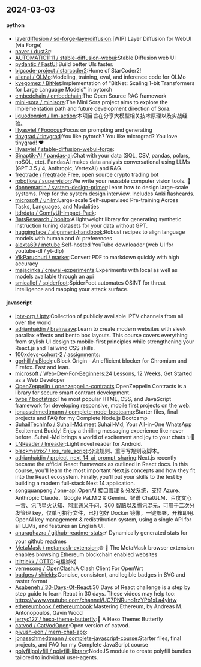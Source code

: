 ## 2024-03-03

#### python
* [layerdiffusion / sd-forge-layerdiffusion](https://github.com/layerdiffusion/sd-forge-layerdiffusion):[WIP] Layer Diffusion for WebUI (via Forge)
* [naver / dust3r](https://github.com/naver/dust3r):
* [AUTOMATIC1111 / stable-diffusion-webui](https://github.com/AUTOMATIC1111/stable-diffusion-webui):Stable Diffusion web UI
* [pydantic / FastUI](https://github.com/pydantic/FastUI):Build better UIs faster.
* [bigcode-project / starcoder2](https://github.com/bigcode-project/starcoder2):Home of StarCoder2!
* [allenai / OLMo](https://github.com/allenai/OLMo):Modeling, training, eval, and inference code for OLMo
* [kyegomez / BitNet](https://github.com/kyegomez/BitNet):Implementation of "BitNet: Scaling 1-bit Transformers for Large Language Models" in pytorch
* [embedchain / embedchain](https://github.com/embedchain/embedchain):The Open Source RAG framework
* [mini-sora / minisora](https://github.com/mini-sora/minisora):The Mini Sora project aims to explore the implementation path and future development direction of Sora.
* [liguodongiot / llm-action](https://github.com/liguodongiot/llm-action):本项目旨在分享大模型相关技术原理以及实战经验。
* [lllyasviel / Fooocus](https://github.com/lllyasviel/Fooocus):Focus on prompting and generating
* [tinygrad / tinygrad](https://github.com/tinygrad/tinygrad):You like pytorch? You like micrograd? You love tinygrad! ❤️
* [lllyasviel / stable-diffusion-webui-forge](https://github.com/lllyasviel/stable-diffusion-webui-forge):
* [Sinaptik-AI / pandas-ai](https://github.com/Sinaptik-AI/pandas-ai):Chat with your data (SQL, CSV, pandas, polars, noSQL, etc). PandasAI makes data analysis conversational using LLMs (GPT 3.5 / 4, Anthropic, VertexAI) and RAG.
* [freqtrade / freqtrade](https://github.com/freqtrade/freqtrade):Free, open source crypto trading bot
* [roboflow / supervision](https://github.com/roboflow/supervision):We write your reusable computer vision tools. 💜
* [donnemartin / system-design-primer](https://github.com/donnemartin/system-design-primer):Learn how to design large-scale systems. Prep for the system design interview. Includes Anki flashcards.
* [microsoft / unilm](https://github.com/microsoft/unilm):Large-scale Self-supervised Pre-training Across Tasks, Languages, and Modalities
* [ltdrdata / ComfyUI-Impact-Pack](https://github.com/ltdrdata/ComfyUI-Impact-Pack):
* [BatsResearch / bonito](https://github.com/BatsResearch/bonito):A lightweight library for generating synthetic instruction tuning datasets for your data without GPT.
* [huggingface / alignment-handbook](https://github.com/huggingface/alignment-handbook):Robust recipes to align language models with human and AI preferences
* [alexta69 / metube](https://github.com/alexta69/metube):Self-hosted YouTube downloader (web UI for youtube-dl / yt-dlp)
* [VikParuchuri / marker](https://github.com/VikParuchuri/marker):Convert PDF to markdown quickly with high accuracy
* [majacinka / crewai-experiments](https://github.com/majacinka/crewai-experiments):Experiments with local as well as models available through an api
* [smicallef / spiderfoot](https://github.com/smicallef/spiderfoot):SpiderFoot automates OSINT for threat intelligence and mapping your attack surface.

#### javascript
* [iptv-org / iptv](https://github.com/iptv-org/iptv):Collection of publicly available IPTV channels from all over the world
* [adrianhajdin / brainwave](https://github.com/adrianhajdin/brainwave):Learn to create modern websites with sleek parallax effects and bento box layouts. This course covers everything from stylish UI design to mobile-first principles while strengthening your React.js and Tailwind CSS skills.
* [100xdevs-cohort-2 / assignments](https://github.com/100xdevs-cohort-2/assignments):
* [gorhill / uBlock](https://github.com/gorhill/uBlock):uBlock Origin - An efficient blocker for Chromium and Firefox. Fast and lean.
* [microsoft / Web-Dev-For-Beginners](https://github.com/microsoft/Web-Dev-For-Beginners):24 Lessons, 12 Weeks, Get Started as a Web Developer
* [OpenZeppelin / openzeppelin-contracts](https://github.com/OpenZeppelin/openzeppelin-contracts):OpenZeppelin Contracts is a library for secure smart contract development.
* [twbs / bootstrap](https://github.com/twbs/bootstrap):The most popular HTML, CSS, and JavaScript framework for developing responsive, mobile first projects on the web.
* [jonasschmedtmann / complete-node-bootcamp](https://github.com/jonasschmedtmann/complete-node-bootcamp):Starter files, final projects and FAQ for my Complete Node.js Bootcamp
* [SuhailTechInfo / Suhail-Md](https://github.com/SuhailTechInfo/Suhail-Md):meet Suhail-Md, Your All-in-One WhatsApp Excitement Buddy! Enjoy a thrilling messaging experience like never before. Suhail-Md brings a world of excitement and joy to your chats ✨🤖
* [LNReader / lnreader](https://github.com/LNReader/lnreader):Light novel reader for Android.
* [blackmatrix7 / ios_rule_script](https://github.com/blackmatrix7/ios_rule_script):分流规则、重写写规则及脚本。
* [adrianhajdin / project_next_14_ai_prompt_sharing](https://github.com/adrianhajdin/project_next_14_ai_prompt_sharing):Next.js recently became the official React framework as outlined in React docs. In this course, you'll learn the most important Next.js concepts and how they fit into the React ecosystem. Finally, you'll put your skills to the test by building a modern full-stack Next 14 application.
* [songquanpeng / one-api](https://github.com/songquanpeng/one-api):OpenAI 接口管理 & 分发系统，支持 Azure、Anthropic Claude、Google PaLM 2 & Gemini、智谱 ChatGLM、百度文心一言、讯飞星火认知、阿里通义千问、360 智脑以及腾讯混元，可用于二次分发管理 key，仅单可执行文件，已打包好 Docker 镜像，一键部署，开箱即用. OpenAI key management & redistribution system, using a single API for all LLMs, and features an English UI.
* [anuraghazra / github-readme-stats](https://github.com/anuraghazra/github-readme-stats):⚡ Dynamically generated stats for your github readmes
* [MetaMask / metamask-extension](https://github.com/MetaMask/metamask-extension):🌐 🔌 The MetaMask browser extension enables browsing Ethereum blockchain enabled websites
* [ltlittlekk / OTTO](https://github.com/ltlittlekk/OTTO):电棍游戏
* [vernesong / OpenClash](https://github.com/vernesong/OpenClash):A Clash Client For OpenWrt
* [badges / shields](https://github.com/badges/shields):Concise, consistent, and legible badges in SVG and raster format
* [Asabeneh / 30-Days-Of-React](https://github.com/Asabeneh/30-Days-Of-React):30 Days of React challenge is a step by step guide to learn React in 30 days. These videos may help too: https://www.youtube.com/channel/UC7PNRuno1rzYPb1xLa4yktw
* [ethereumbook / ethereumbook](https://github.com/ethereumbook/ethereumbook):Mastering Ethereum, by Andreas M. Antonopoulos, Gavin Wood
* [jerryc127 / hexo-theme-butterfly](https://github.com/jerryc127/hexo-theme-butterfly):🦋 A Hexo Theme: Butterfly
* [catvod / CatVodOpen](https://github.com/catvod/CatVodOpen):Open version of catvod.
* [piyush-eon / mern-chat-app](https://github.com/piyush-eon/mern-chat-app):
* [jonasschmedtmann / complete-javascript-course](https://github.com/jonasschmedtmann/complete-javascript-course):Starter files, final projects, and FAQ for my Complete JavaScript course
* [polyfillpolyfill / polyfill-library](https://github.com/polyfillpolyfill/polyfill-library):NodeJS module to create polyfill bundles tailored to individual user-agents.

